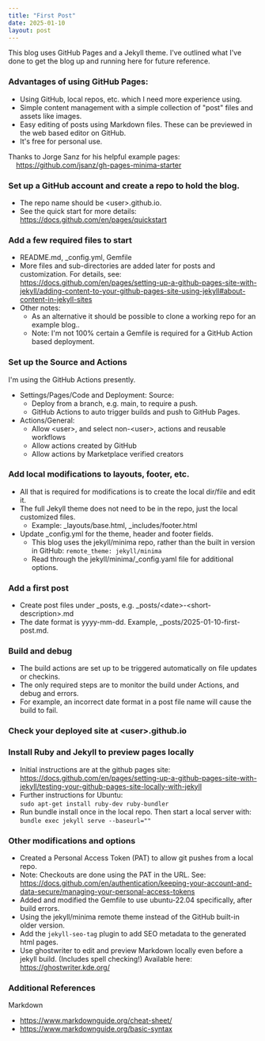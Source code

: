 ```yaml
---
title: "First Post"
date: 2025-01-10
layout: post
---
```


This blog uses GitHub Pages and a Jekyll theme.  I've outlined what I've done to get the blog up and running here for future reference.  

### Advantages of using GitHub Pages:
- Using GitHub, local repos, etc. which I need more experience using.
- Simple content management with a simple collection of "post" files and assets like images.
- Easy editing of posts using Markdown files. These can be previewed in the web based editor on GitHub.
- It's free for personal use.

Thanks to Jorge Sanz for his helpful example pages:  
&nbsp;&nbsp;&nbsp;&nbsp;<https://github.com/jsanz/gh-pages-minima-starter>

### Set up a GitHub account and create a repo to hold the blog.
- The repo name should be \<user\>.github.io.
- See the quick start for more details:\
  <https://docs.github.com/en/pages/quickstart>

### Add a few required files to start
- README.md, _config.yml, Gemfile
- More files and sub-directories are added later for posts and customization. For details, see:
  <https://docs.github.com/en/pages/setting-up-a-github-pages-site-with-jekyll/adding-content-to-your-github-pages-site-using-jekyll#about-content-in-jekyll-sites>
- Other notes: 
  - As an alternative it should be possible to clone a working repo for an example blog..
  - Note: I'm not 100% certain a Gemfile is required for a GitHub Action based deployment.

### Set up the Source and Actions 
I'm using the GitHub Actions presently.
- Settings/Pages/Code and Deployment: Source:
  - Deploy from a branch, e.g. main, to require a push.
  - GitHub Actions to auto trigger builds and push to GitHub Pages.
- Actions/General:
  - Allow \<user\>, and select non-\<user\>, actions and reusable workflows
  - Allow actions created by GitHub
  - Allow actions by Marketplace verified creators

### Add local modifications to layouts, footer, etc.
- All that is required for modifications is to create the local dir/file and edit it.
- The full Jekyll theme does not need to be in the repo, just the local customized files.
  - Example: _layouts/base.html, _includes/footer.html
- Update _config.yml for the theme, header and footer fields.
  - This blog uses the jekyll/minima repo, rather than the built in version in GitHub:
    `remote_theme: jekyll/minima`
  - Read through the jekyll/minima/_config.yaml file for additional options.

### Add a first post
- Create post files under _posts, e.g. _posts/\<date\>-\<short-description\>.md
- The date format is yyyy-mm-dd.  Example, _posts/2025-01-10-first-post.md.

### Build and debug
- The build actions are set up to be triggered automatically on file updates or checkins.
- The only required steps are to monitor the build under Actions, and debug and errors.
- For example, an incorrect date format in a post file name will cause the build to fail.

### Check your deployed site at \<user>.github.io

### Install Ruby and Jekyll to preview pages locally
- Initial instructions are at the github pages site:  
  <https://docs.github.com/en/pages/setting-up-a-github-pages-site-with-jekyll/testing-your-github-pages-site-locally-with-jekyll>
- Further instructions for Ubuntu:  
`sudo apt-get install ruby-dev ruby-bundler`
- Run bundle install once in the local repo.  Then start a local server with:  
`bundle exec jekyll serve --baseurl=""`

### Other modifications and options
- Created a Personal Access Token (PAT) to allow git pushes from a local repo.
- Note: Checkouts are done using the PAT in the URL. See:  
  <https://docs.github.com/en/authentication/keeping-your-account-and-data-secure/managing-your-personal-access-tokens>
- Added and modified the Gemfile to use ubuntu-22.04 specifically, after build errors.
- Using the jekyll/minima remote theme instead of the GitHub built-in older version.
- Add the `jekyll-seo-tag` plugin to add SEO metadata to the generated html pages.
- Use ghostwriter to edit and preview Markdown locally even before a jekyll build. (Includes spell checking!) Available here:  
  <https://ghostwriter.kde.org/>

### Additional References
Markdown
- <https://www.markdownguide.org/cheat-sheet/>
- <https://www.markdownguide.org/basic-syntax>
